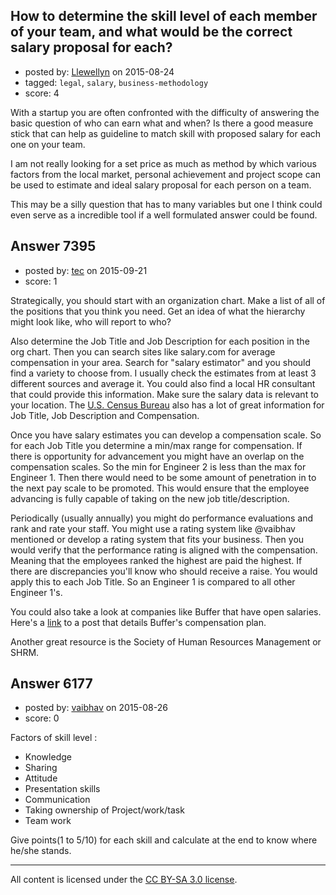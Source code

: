 ## How to determine the skill level of each member of your team, and what would be the correct salary proposal for each?

- posted by: [Llewellyn](https://stackexchange.com/users/1532945/llewellyn) on 2015-08-24
- tagged: `legal`, `salary`, `business-methodology`
- score: 4

With a startup you are often confronted with the difficulty of answering the basic question of who can earn what and when? Is there a good measure stick that can help as guideline to match skill with proposed salary for each one on your team.

I am not really looking for a set price as much as method by which various factors from the local market, personal achievement and project scope can be used to estimate and ideal salary proposal for each person on a team.

This may be a silly question that has to many variables but one I think could even serve as a incredible tool if a well formulated answer could be found.


## Answer 7395

- posted by: [tec](https://stackexchange.com/users/6978947/tec) on 2015-09-21
- score: 1

<p>Strategically, you should start with an organization chart.  Make a list of all of the positions that you think you need.  Get an idea of what the hierarchy might look like, who will report to who?</p>

<p>Also determine the Job Title and Job Description for each position in the org chart. Then you can search sites like salary.com for average compensation in your area.  Search for "salary estimator" and you should find a variety to choose from.  I usually check the estimates from at least 3 different sources and average it.  You could also find a local HR consultant that could provide this information.  Make sure the salary data is relevant to your location.  The <a href="http://www.census.gov/compendia/statab/cats/labor_force_employment_earnings.html" rel="nofollow">U.S. Census Bureau</a> also has a lot of great information for Job Title, Job Description and Compensation.</p>

<p>Once you have salary estimates you can develop a compensation scale. So for each Job Title you determine a min/max range for compensation.  If there is opportunity for advancement you might have an overlap on the compensation scales.  So the min for Engineer 2 is less than the max for Engineer 1.  Then there would need to be some amount of penetration in to the next pay scale to be promoted.  This would ensure that the employee advancing is fully capable of taking on the new job title/description.</p>

<p>Periodically (usually annually) you might do performance evaluations and rank and rate your staff.  You might use a rating system like @vaibhav mentioned or develop a rating system that fits your business.  Then you would verify that the performance rating is aligned with the compensation.  Meaning that the employees ranked the highest are paid the highest.  If there are discrepancies you'll know who should receive a raise.  You would apply this to each Job Title.  So an Engineer 1 is compared to all other Engineer 1's. </p>

<p>You could also take a look at companies like Buffer that have open salaries.  Here's a <a href="https://open.bufferapp.com/introducing-open-salaries-at-buffer-including-our-transparent-formula-and-all-individual-salaries/" rel="nofollow">link</a> to a post that details Buffer's compensation plan. </p>

<p>Another great resource is the Society of Human Resources Management or SHRM.</p>



## Answer 6177

- posted by: [vaibhav](https://stackexchange.com/users/4201882/vaibhav) on 2015-08-26
- score: 0

Factors of skill level : 

- Knowledge
- Sharing
- Attitude
- Presentation skills
- Communication
- Taking ownership of Project/work/task
- Team work

Give points(1 to 5/10) for each skill and calculate at the end to know where he/she stands.



---

All content is licensed under the [CC BY-SA 3.0 license](https://creativecommons.org/licenses/by-sa/3.0/).
